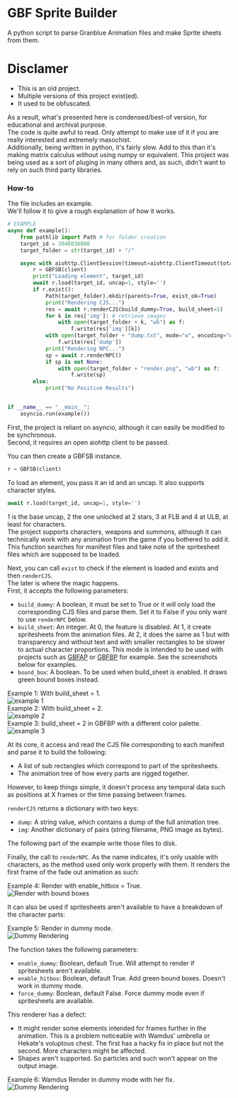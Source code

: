 # GBF Sprite Builder  
  
A python script to parse Granblue Animation files and make Sprite sheets from them.  
  
# Disclamer  
- This is an old project.  
- Multiple versions of this project exist(ed).  
- It used to be obfuscated.  
  
As a result, what's presented here is condensed/best-of version, for educational and archival purpose.   
The code is quite awful to read. Only attempt to make use of it if you are really interested and extremely masochist.  
Additionally, being written in python, it's fairly slow. Add to this than it's making matrix calculus without using numpy or equivalent. This project was being used as a sort of pluging in many others and, as such, didn't want to rely on such third party libraries.  
  
### How-to  
The file includes an example.  
We'll follow it to give a rough explanation of how it works.  
  
```python
# EXAMPLE
async def example():
    from pathlib import Path # for folder creation
    target_id = 3040036000
    target_folder = str(target_id) + "/"

    async with aiohttp.ClientSession(timeout=aiohttp.ClientTimeout(total=50)) as client:
        r = GBFSB(client)
        print("Loading element", target_id)
        await r.load(target_id, uncap=1, style='')
        if r.exist():
            Path(target_folder).mkdir(parents=True, exist_ok=True)
            print("Rendering CJS...")
            res = await r.renderCJS(build_dummy=True, build_sheet=1)
            for k in res['img']: # retrieve images
                with open(target_folder + k, "wb") as f:
                    f.write(res['img'][k])
            with open(target_folder + "dump.txt", mode="w", encoding="utf-8") as f: # retrieve dump
                f.write(res['dump'])
            print("Rendering NPC...")
            sp = await r.renderNPC()
            if sp is not None:
                with open(target_folder + "render.png", "wb") as f:
                    f.write(sp)
        else:
            print("No Positive Results")


if __name__ == "__main__":
    asyncio.run(example())
```
  
First, the project is reliant on asyncio, although it can easily be modified to be synchronous.  
Second, it requires an open aiohttp client to be passed.  
  
You can then create a GBFSB instance.  
```python
r = GBFSB(client)
```
To load an element, you pass it an id and an uncap. It also supports character styles.  
```python
await r.load(target_id, uncap=1, style='')
```
1 is the base uncap, 2 the one unlocked at 2 stars, 3 at FLB and 4 at ULB, at least for characters.  
The project supports characters, weapons and summons, although it can technically work with any animation from the game if you bothered to add it.  
This function searches for manifest files and take note of the spritesheet files which are supposed to be loaded.  
  
Next, you can call `exist` to check if the element is loaded and exists and then `renderCJS`.  
The later is where the magic happens.  
First, it accepts the following parameters:  
- `build_dummy`: A boolean, it must be set to True or it will only load the corresponding CJS files and parse them. Set it to False if you only want to use `renderNPC` below.  
- `build_sheet`: An integer. At 0, the feature is disabled. At 1, it create spritesheets from the animation files. At 2, it does the same as 1 but with transparency and without text and with smaller rectangles to be slower to actual character proportions. This mode is intended to be used with projects such as [GBFAP](https://github.com/MizaGBF/GBFAP) or [GBFBP](https://github.com/MizaGBF/GBFBP) for example. See the screenshots below for examples.  
- `bound_box`: A boolean. To be used when build_sheet is enabled. It draws green bound boxes instead.
  
Example 1: With build_sheet = 1.  
![example 1](https://github.com/MizaGBF/GBFSB/blob/main/assets/readme_example_1.png?raw=true)  
Example 2: With build_sheet = 2.  
![example 2](https://github.com/MizaGBF/GBFSB/blob/main/assets/readme_example_2.png?raw=true)  
Example 3: build_sheet = 2 in GBFBP with a different color palette.  
![example 3](https://github.com/MizaGBF/GBFSB/blob/main/assets/readme_example_GBFBP.png?raw=true)  
  
At its core, it access and read the CJS file corresponding to each manifest and parse it to build the following:  
- A list of sub rectangles which correspond to part of the spritesheets.  
- The animation tree of how every parts are rigged together.  
  
However, to keep things simple, it doesn't process any temporal data such as positions at X frames or the time passing between frames.  
  
`renderCJS` returns a dictionary with two keys:  
- `dump`: A string value, which contains a dump of the full animation tree.  
- `img`: Another dictionary of pairs (string filename, PNG image as bytes).  
  
The following part of the example write those files to disk.  
  
Finally, the call to `renderNPC`. As the name indicates, it's only usable with characters, as the method used only work properly with them. It renders the first frame of the fade out animation as such:
  
Example 4: Render with enable_hitbox = True.  
![Render with bound boxes](https://github.com/MizaGBF/GBFSB/blob/main/assets/readme_example_4.png?raw=true)
  
It can also be used if spritesheets aren't available to have a breakdown of the character parts:
  
Example 5: Render in dummy mode.  
![Dummy Rendering](https://github.com/MizaGBF/GBFSB/blob/main/assets/readme_example_5.png?raw=true)
  
The function takes the following parameters:
- `enable_dummy`: Boolean, default True. Will attempt to render if spritesheets aren't available.  
- `enable_hitbox`: Boolean, default True. Add green bound boxes. Doesn't work in dummy mode.  
- `force_dummy`: Boolean, default False. Force dummy mode even if spritesheets are available.
  
This renderer has a defect:  
- It might render some elements intended for frames further in the animation. This is a problem noticeable with Wamdus' umbrella or Hekate's voluptous chest. The first has a hacky fix in place but not the second. More characters might be affected.  
- Shapes aren't supported. So particles and such won't appear on the output image.  
  
Example 6: Wamdus Render in dummy mode with her fix.  
![Dummy Rendering](https://github.com/MizaGBF/GBFSB/blob/main/assets/readme_example_6.png?raw=true)